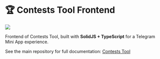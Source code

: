 # 🏆 Contests Tool Frontend

![](https://raw.githubusercontent.com/OpenBuilders/contest-tool/master/docs/Demo.gif)

Frontend of Contests Tool, built with **SolidJS + TypeScript** for a Telegram Mini App experience.

See the main repository for full documentation: [Contests Tool](https://github.com/OpenBuilders/contest-tool)

